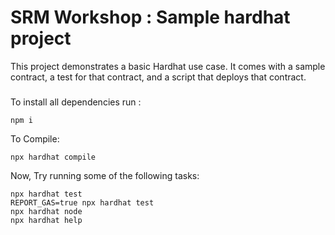 # SRM Workshop : Sample hardhat project

This project demonstrates a basic Hardhat use case. It comes with a sample contract, a test for that contract, and a script that deploys that contract.
###
To install all dependencies run : 
```shell
npm i
```

To Compile:
```shell
npx hardhat compile
```

Now, Try running some of the following tasks:

```shell
npx hardhat test
REPORT_GAS=true npx hardhat test
npx hardhat node
npx hardhat help
```
